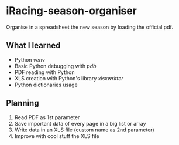 # iRacing-season-organiser

Organise in a spreadsheet the new season by loading the official pdf.

## What I learned

- Python _venv_
- Basic Python debugging with _pdb_
- PDF reading with Python
- XLS creation with Python's library _xlsxwritter_
- Python dictionaries usage

## Planning

1. Read PDF as 1st parameter
1. Save important data of every page in a big list or array
1. Write data in an XLS file (custom name as 2nd parameter)
1. Improve with cool stuff the XLS file

